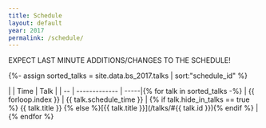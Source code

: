 ```yaml
---
title: Schedule
layout: default
year: 2017
permalink: /schedule/
---
```


EXPECT LAST MINUTE ADDITIONS/CHANGES TO THE SCHEDULE!


{%- assign sorted_talks = site.data.bs_2017.talks | sort:"schedule_id" %}

|    | Time          | Talk |
| -- | ------------- | -----|{% for talk in sorted_talks -%}
| {{ forloop.index }}  | {{ talk.schedule_time }} | {% if talk.hide_in_talks == true %} {{ talk.title }} {% else %}[{{ talk.title }}](/talks/#{{ talk.id }}){% endif %} |{% endfor %}